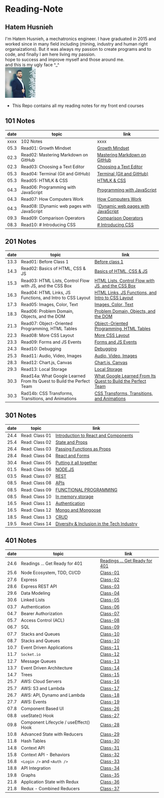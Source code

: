 # Reading-Note

## Hatem Husnieh

I'm Hatem Husnieh, a mechatronics engineer. I have graduated in 2015 and worked since in many field including (mining, industry and human right organaizations). But it was always my passion to create programs and to code, and finally I am here living my passion.  
hope to success and improve myself and those around me.  
and this is my ugly face ^\_^  
![Me !!!](./imgs/me.jpg)

- This Repo contains all my reading notes for my front end courses

## 101 Notes

| date | topic | link |
| --- | --- | --- |
| xxxx | 102 Notes | xxxx |
| 05.3 | Read01: Growth Mindset | [Growth Mindset](https://hatemhusnieh.github.io/Reading-Note/read0) |
| 02.3 | Read02: Mastering Markdown on GitHub | [Mastering Markdown on GitHub](https://hatemhusnieh.github.io/Reading-Note/read01) |
| 02.3 | Read03: Choosing a Text Editor | [Choosing a Text Editor](https://hatemhusnieh.github.io/Reading-Note/read02) |
| 05.3 | Read04: Terminal (Git and GitHub) | [Terminal (Git and GitHub)](https://hatemhusnieh.github.io/Reading-Note/read03) |
| 05.3 | Read05: HTMLK & CSS | [HTMLK & CSS](https://hatemhusnieh.github.io/Reading-Note/read04) |
| 04.3 | Read06: Programming with JavaScript | [Programming with JavaScript](https://hatemhusnieh.github.io/Reading-Note/Programming%20with%20JavaScript) |
| 04.3 | Read07: How Computers Work | [How Computers Work](https://hatemhusnieh.github.io/Reading-Note/How-Computers-Work) |
| 04.3 | Read08: [Dynamic web pages with JavaScript | [[Dynamic web pages with JavaScript](https://hatemhusnieh.github.io/Reading-Note/Daynamic.web.pages) |
| 09.3 | Read09: Comparison Operators | [Comparison Operators](https://hatemhusnieh.github.io/Reading-Note/Comparision-Operators) |
| 08.3 | Read10: # Introducing CSS | [# Introducing CSS](https://hatemhusnieh.github.io/Reading-Note/CSS) |

## 201 Notes

| date | topic | link |
| --- | --- | --- |
| 13.3 | Read01: Before Class 1 | [Before class 1](https://hatemhusnieh.github.io/Reading-Notes/class-01) |
| 14.3 | Read02: Basics of HTML, CSS & JS | [Basics of HTML, CSS & JS](https://hatemhusnieh.github.io/Reading-Notes/class-02) |
| 15.3 | Read03: HTML Lists, Control Flow with JS, and the CSS Box | [HTML Lists, Control Flow with JS, and the CSS Box](https://hatemhusnieh.github.io/Reading-Notes/class-03) |
| 16.3 | Read04: HTML Links, JS Functions, and Intro to CSS Layout | [HTML Links, JS Functions, and Intro to CSS Layout](https://hatemhusnieh.github.io/Reading-Notes/class-04) |
| 17.3 | Read05: Images, Color, Text | [Images, Color, Text](https://hatemhusnieh.github.io/Reading-Notes/class-05) |
| 18.3 | Read06: Problem Domain, Objects, and the DOM | [Problem Domain, Objects, and the DOM](https://hatemhusnieh.github.io/Reading-Notes/class-06) |
| 21.3 | Read07: Object-Oriented Programming, HTML Tables | [Object-Oriented Programming, HTML Tables](https://hatemhusnieh.github.io/Reading-Notes/class-07) |
| 22.3 | Read08: More CSS Layout | [More CSS Layout](https://hatemhusnieh.github.io/Reading-Notes/class-08) |
| 23.3 | Read09: Forms and JS Events | [Forms and JS Events](https://hatemhusnieh.github.io/Reading-Notes/class-09) |
| 24.3 | Read10: Debugging | [Debugging](https://hatemhusnieh.github.io/Reading-Notes/class-10) |
| 25.3 | Read11: Audio, Video, Images | [Audio, Video, Images](https://hatemhusnieh.github.io/Reading-Notes/class-11) |
| 28.3 | Read12: Chart.js, Canvas | [Chart.js, Canvas](https://hatemhusnieh.github.io/Reading-Notes/class-12) |
| 29.3 | Read13: Local Storage | [Local Storage](https://hatemhusnieh.github.io/Reading-Notes/class-13) |
| 30.3 | Read14a: What Google Learned From Its Quest to Build the Perfect Team | [What Google Learned From Its Quest to Build the Perfect Team](https://hatemhusnieh.github.io/Reading-Notes/class-14a) |
| 30.3 | Rad14b: CSS Transforms, Transitions, and Animations | [CSS Transforms, Transitions, and Animations](https://hatemhusnieh.github.io/Reading-Notes/class-14b) |

## 301 Notes

| date | topic | link |
| --- | --- | --- |
| 24.4 | Read: Class 01 | [Introduction to React and Components](https://hatemhusnieh.github.io/Reading-Notes/Class-301.1) |
| 25.4 | Read: Class 02 | [State and Props](https://hatemhusnieh.github.io/Reading-Notes/class-301-02) |
| 26.4 | Read: Class 03 | [Passing Functions as Props](https://hatemhusnieh.github.io/Reading-Notes/class-301-03) |
| 28.4 | Read: Class 04 | [React and Forms](https://hatemhusnieh.github.io/Reading-Notes/class-301-04) |
| 30.4 | Read: Class 05 | [Putting it all together](https://hatemhusnieh.github.io/Reading-Notes/class-301-05) |
| 01.5 | Read: Class 06 | [NODE.JS](https://hatemhusnieh.github.io/Reading-Notes/class-301-06) |
| 03.5 | Read: Class 07 | [REST](https://hatemhusnieh.github.io/Reading-Notes/class-301-07) |
| 08.5 | Read: Class 08 | [APIs](https://hatemhusnieh.github.io/Reading-Notes/class-301-08) |
| 08.5 | Read: Class 09 | [FUNCTIONAL PROGRAMMING](https://hatemhusnieh.github.io/Reading-Notes/class-301-09) |
| 08.5 | Read: Class 10 | [In memory storage](https://hatemhusnieh.github.io/Reading-Notes/class-301-10) |
| 16.5 | Read: Class 11 | [Authentication](https://hatemhusnieh.github.io/Reading-Notes/class-301-11) |
| 16.5 | Read: Class 12 | [Mongo and Mongoose](https://hatemhusnieh.github.io/Reading-Notes/class-301-12) |
| 18.5 | Read: Class 13 | [CRUD](https://hatemhusnieh.github.io/Reading-Notes/class-301-13) |
| 19.5 | Read: Class 14 | [Diversity & Inclusion in the Tech Industry](https://hatemhusnieh.github.io/Reading-Notes/class-301-14) |

## 401 Notes

| date | topic | link |
| --- | --- | --- |
| 24.6 | Readings ... Get Ready for 401 | [Readings ... Get Ready for 401](https://hatemhusnieh.github.io/Reading-Notes/prep-401) |
| 25.6 | Node Ecosystem, TDD, CI/CD | [Class-01](https://hatemhusnieh.github.io/Reading-Notes/class-401-01) |
| 27.6 | Express | [Class-02](https://hatemhusnieh.github.io/Reading-Notes/class-401-02) |
| 28.6 | Express REST API | [Class-03](https://hatemhusnieh.github.io/Reading-Notes/class-401-03) |
| 29.6 | Data Modeling | [Class-04](https://hatemhusnieh.github.io/Reading-Notes/class-401-04) |
| 30.6 | Linked Lists | [Class-05](https://hatemhusnieh.github.io/Reading-Notes/class-401-05) |
| 03.7 | Authentication | [Class-06](https://hatemhusnieh.github.io/Reading-Notes/class-401-06) |
| 04.7 | Bearer Authorization | [Class-07](https://hatemhusnieh.github.io/Reading-Notes/class-401-07) |
| 05.7 | Access Control (ACL) | [Class-08](https://hatemhusnieh.github.io/Reading-Notes/class-401-08) |
| 06.7 | SQL | [Class-09](https://hatemhusnieh.github.io/Reading-Notes/class-401-09) |
| 07.7 | Stacks and Queues | [Class-10](https://hatemhusnieh.github.io/Reading-Notes/class-401-10) |
| 08.7 | Stacks and Queues | [Class-10](https://hatemhusnieh.github.io/Reading-Notes/class-401-11) |
| 10.7 | Event Driven Applications | [Class-11](https://hatemhusnieh.github.io/Reading-Notes/class-401-12) |
| 11.7 | `Socket.io` | [Class-12](https://hatemhusnieh.github.io/Reading-Notes/class-401-12) |
| 12.7 | Message Queues | [Class-13](https://hatemhusnieh.github.io/Reading-Notes/class-401-13) |
| 13.7 | Event Driven Architecture | [Class-14](https://hatemhusnieh.github.io/Reading-Notes/class-401-14) |
| 14.7 | Trees | [Class-15](https://hatemhusnieh.github.io/Reading-Notes/class-401-15) |
| 25.7 | AWS: Cloud Servers | [Class-16](https://hatemhusnieh.github.io/Reading-Notes/class-401-16) |
| 25.7 | AWS: S3 and Lambda | [Class-17](https://hatemhusnieh.github.io/Reading-Notes/class-401-17) |
| 26.7 | AWS: API, Dynamo and Lambda | [Class-18](https://hatemhusnieh.github.io/Reading-Notes/class-401-18) |
| 27.7 | AWS: Events | [Class-19](https://hatemhusnieh.github.io/Reading-Notes/class-401-19) |
| 07.8 | Component Based UI | [Class-26](https://hatemhusnieh.github.io/Reading-Notes/class-401-26) |
| 08.8 | useState() Hook | [Class-27](https://hatemhusnieh.github.io/Reading-Notes/class-401-27) |
| 09.8 | Component Lifecycle / useEffect() Hook | [Class-28](https://hatemhusnieh.github.io/Reading-Notes/class-401-28) |
| 10.8 | Advanced State with Reducers | [Class-29](https://hatemhusnieh.github.io/Reading-Notes/class-401-29) |
| 11.8 | Hash Tables | [Class-30](https://hatemhusnieh.github.io/Reading-Notes/class-401-30) |
| 14.8 | Context API | [Class-31](https://hatemhusnieh.github.io/Reading-Notes/class-401-31) |
| 15.8 | Context API - Behaviors | [Class-32](https://hatemhusnieh.github.io/Reading-Notes/class-401-32) |
| 16.8 | `<Login />` and `<Auth />` | [Class-33](https://hatemhusnieh.github.io/Reading-Notes/class-401-33) |
| 18.8 | API Integration | [Class-34](https://hatemhusnieh.github.io/Reading-Notes/class-401-34) |
| 19.8 | Graphs | [Class-35](https://hatemhusnieh.github.io/Reading-Notes/class-401-35) |
| 21.8 | Application State with Redux | [Class-36](https://hatemhusnieh.github.io/Reading-Notes/class-401-36) |
| 21.8 | Redux - Combined Reducers | [Class-37](https://hatemhusnieh.github.io/Reading-Notes/class-401-37) |
